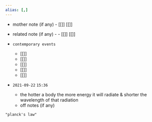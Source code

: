 ```yaml
---
alias: [,]
---
```

- mother note (if any)
		- [[]] [[]]
- related note (if any) -
		- [[]] [[]]
- `contemporary events`
	- [[]]
	- [[]]
	- [[]]
	- [[]]
	- [[]]

- `2021-09-22`  `15:36`
	- the hotter a body the more energy it will radiate & shorter the wavelength of that radiation
	- off notes (if any)

```query
"planck's law"
```
